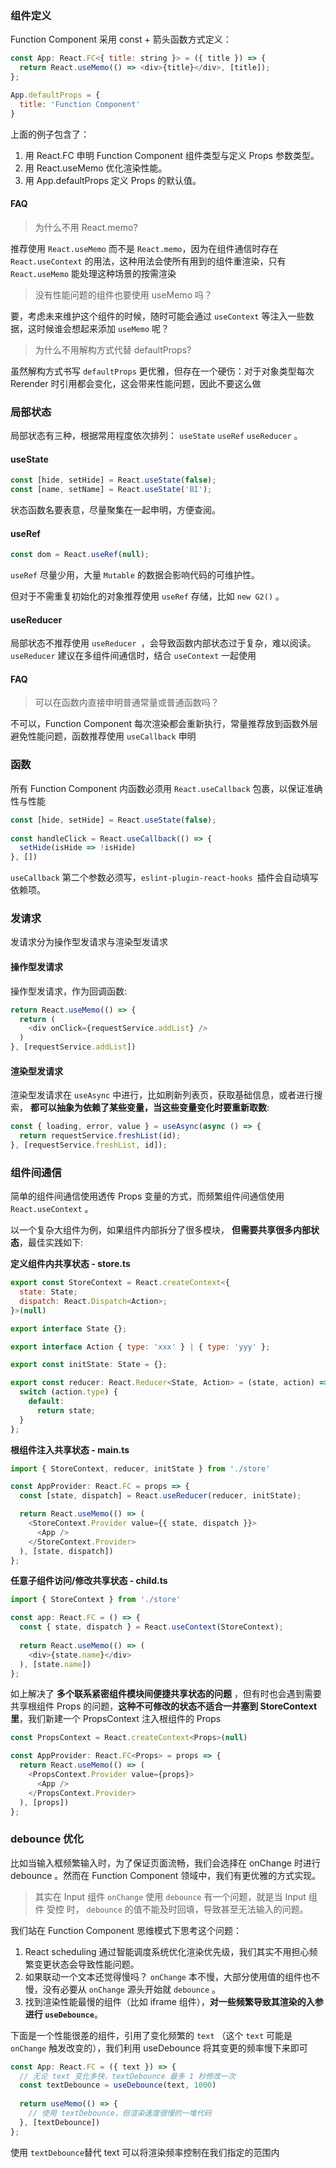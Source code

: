 ### 组件定义
Function Component 采用 const + 箭头函数方式定义：

``` javascript
const App: React.FC<{ title: string }> = ({ title }) => {
  return React.useMemo(() => <div>{title}</div>, [title]);
};

App.defaultProps = {
  title: 'Function Component'
}
```

上面的例子包含了：

1. 用 React.FC 申明 Function Component 组件类型与定义 Props 参数类型。
2. 用 React.useMemo  优化渲染性能。
3. 用 App.defaultProps 定义 Props 的默认值。

#### FAQ
 > 为什么不用 React.memo?
 
推荐使用 `React.useMemo` 而不是 `React.memo`，因为在组件通信时存在 `React.useContext` 的用法，这种用法会使所有用到的组件重渲染，只有 `React.useMemo` 能处理这种场景的按需渲染

> 没有性能问题的组件也要使用 useMemo 吗？

要，考虑未来维护这个组件的时候，随时可能会通过 `useContext` 等注入一些数据，这时候谁会想起来添加 `useMemo` 呢？

> 为什么不用解构方式代替 defaultProps?

虽然解构方式书写 `defaultProps` 更优雅，但存在一个硬伤：对于对象类型每次 Rerender 时引用都会变化，这会带来性能问题，因此不要这么做

### 局部状态
局部状态有三种，根据常用程度依次排列： `useState` `useRef` `useReducer` 。

#### useState
``` javascript
const [hide, setHide] = React.useState(false);
const [name, setName] = React.useState('BI');
```
状态函数名要表意，尽量聚集在一起申明，方便查阅。

#### useRef
``` javascript
const dom = React.useRef(null);
```
`useRef` 尽量少用，大量 `Mutable` 的数据会影响代码的可维护性。

但对于不需重复初始化的对象推荐使用 `useRef` 存储，比如 `new G2()` 。

#### useReducer
局部状态不推荐使用 `useReducer `，会导致函数内部状态过于复杂，难以阅读。 `useReducer` 建议在多组件间通信时，结合 `useContext` 一起使用

#### FAQ
> 可以在函数内直接申明普通常量或普通函数吗？

不可以，Function Component 每次渲染都会重新执行，常量推荐放到函数外层避免性能问题，函数推荐使用 `useCallback` 申明

### 函数
所有 Function Component 内函数必须用 `React.useCallback` 包裹，以保证准确性与性能

``` javascript
const [hide, setHide] = React.useState(false);
  
const handleClick = React.useCallback(() => {
  setHide(isHide => !isHide)
}, [])
```
`useCallback` 第二个参数必须写，`eslint-plugin-react-hooks `插件会自动填写依赖项。

### 发请求
发请求分为操作型发请求与渲染型发请求

#### 操作型发请求

操作型发请求，作为回调函数:
``` javascript
return React.useMemo(() => {
  return (
    <div onClick={requestService.addList} />
  )
}, [requestService.addList])
```

#### 渲染型发请求

渲染型发请求在 `useAsync` 中进行，比如刷新列表页，获取基础信息，或者进行搜索， **都可以抽象为依赖了某些变量，当这些变量变化时要重新取数**:

``` javascript
const { loading, error, value } = useAsync(async () => {
  return requestService.freshList(id);
}, [requestService.freshList, id]);
```

### 组件间通信
简单的组件间通信使用透传 Props 变量的方式，而频繁组件间通信使用 `React.useContext` 。

以一个复杂大组件为例，如果组件内部拆分了很多模块， **但需要共享很多内部状态**，最佳实践如下:

**定义组件内共享状态 - store.ts**

``` javascript
export const StoreContext = React.createContext<{
  state: State;
  dispatch: React.Dispatch<Action>;
}>(null)

export interface State {};

export interface Action { type: 'xxx' } | { type: 'yyy' };

export const initState: State = {};

export const reducer: React.Reducer<State, Action> = (state, action) => {
  switch (action.type) {
    default:
      return state;
  }
};
```

**根组件注入共享状态 - main.ts**

``` javascript
import { StoreContext, reducer, initState } from './store'

const AppProvider: React.FC = props => {
  const [state, dispatch] = React.useReducer(reducer, initState);

  return React.useMemo(() => (
    <StoreContext.Provider value={{ state, dispatch }}>
      <App />
    </StoreContext.Provider>
  ), [state, dispatch])
};
```

**任意子组件访问/修改共享状态 - child.ts**

``` javascript
import { StoreContext } from './store'

const app: React.FC = () => {
  const { state, dispatch } = React.useContext(StoreContext);
  
  return React.useMemo(() => (
    <div>{state.name}</div>
  ), [state.name])
};
```

如上解决了 **多个联系紧密组件模块间便捷共享状态的问题** ，但有时也会遇到需要共享根组件 Props 的问题，**这种不可修改的状态不适合一并塞到 StoreContext 里**，我们新建一个 PropsContext 注入根组件的 Props

``` javascript
const PropsContext = React.createContext<Props>(null)

const AppProvider: React.FC<Props> = props => {
  return React.useMemo(() => (
    <PropsContext.Provider value={props}>
      <App />
    </PropsContext.Provider>
  ), [props])
};
```

### debounce 优化

比如当输入框频繁输入时，为了保证页面流畅，我们会选择在 onChange 时进行 debounce 。然而在 Function Component 领域中，我们有更优雅的方式实现。

> 其实在 Input 组件 `onChange`  使用 `debounce` 有一个问题，就是当 Input 组件 受控 时， `debounce` 的值不能及时回填，导致甚至无法输入的问题。

我们站在 Function Component 思维模式下思考这个问题：

1. React scheduling 通过智能调度系统优化渲染优先级，我们其实不用担心频繁变更状态会导致性能问题。
2. 如果联动一个文本还觉得慢吗？ `onChange` 本不慢，大部分使用值的组件也不慢，没有必要从 `onChange` 源头开始就 `debounce` 。
3. 找到渲染性能最慢的组件（比如 iframe 组件），**对一些频繁导致其渲染的入参进行 `useDebounce`**。

下面是一个性能很差的组件，引用了变化频繁的 `text` （这个 `text` 可能是 `onChange` 触发改变的），我们利用 useDebounce 将其变更的频率慢下来即可

``` javascript
const App: React.FC = ({ text }) => {
  // 无论 text 变化多快，textDebounce 最多 1 秒修改一次
  const textDebounce = useDebounce(text, 1000)
  
  return useMemo(() => {
    // 使用 textDebounce，但渲染速度很慢的一堆代码
  }, [textDebounce])
};
```

使用 `textDebounce`替代 text 可以将渲染频率控制在我们指定的范围内

